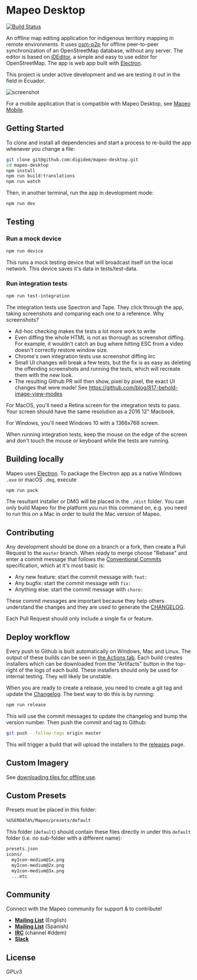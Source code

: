 # Mapeo Desktop

[![Build Status](https://github.com/digidem/mapeo-desktop/workflows/Node%20CD/badge.svg)](https://github.com/digidem/mapeo-desktop/actions)

An offline map editing application for indigenous territory mapping in remote
environments. It uses [osm-p2p](https://github.com/digidem/osm-p2p-db) for
offline peer-to-peer synchronization of an OpenStreetMap database, without any
server. The editor is based on [iDEditor](https://github.com/openstreetmap/iD/),
a simple and easy to use editor for OpenStreetMap. The app is web app built with
[Electron](http://electron.atom.io).

This project is under active development and we are testing it out in the field in Ecuador.

![screenshot](static/screenshot.png)

For a mobile application that is compatible with Mapeo Desktop, see [Mapeo Mobile](https://github.com/digidem/mapeo-mobile).

## Getting Started

To clone and install all dependencies and start a process to re-build the app whenever you change a file:

```sh
git clone git@github.com:digidem/mapeo-desktop.git
cd mapeo-desktop
npm install
npm run build:translations
npm run watch
```

Then, in another terminal, run the app in development mode:

```sh
npm run dev
```

## Testing

### Run a mock device

```sh
npm run device
```

This runs a mock testing device that will broadcast itself on the local
network. This device saves it's data in tests/test-data.

### Run integration tests

```sh
npm run test-integration
```

The integration tests use Spectron and Tape. They click through the app, taking screenshots and
comparing each one to a reference. Why screenshots?

* Ad-hoc checking makes the tests a lot more work to write
* Even diffing the whole HTML is not as thorough as screenshot diffing. For example, it wouldn't
  catch an bug where hitting ESC from a video doesn't correctly restore window size.
* Chrome's own integration tests use screenshot diffing iirc
* Small UI changes will break a few tests, but the fix is as easy as deleting the offending
  screenshots and running the tests, which will recreate them with the new look.
* The resulting Github PR will then show, pixel by pixel, the exact UI changes that were made! See
  https://github.com/blog/817-behold-image-view-modes

For MacOS, you'll need a Retina screen for the integration tests to pass. Your screen should have
the same resolution as a 2016 12" Macbook.

For Windows, you'll need Windows 10 with a 1366x768 screen.

When running integration tests, keep the mouse on the edge of the screen and don't touch the mouse
or keyboard while the tests are running.

## Building locally

Mapeo uses [Electron](http://electron.atom.io/). To package the Electron app as
a native Windows `.exe` or macOS `.dmg`, execute

```sh
npm run pack
```

The resultant installer or DMG will be placed in the `./dist` folder. You can only build Mapeo for the platform you run this command on, e.g. you need to run this on a Mac in order to build the Mac version of Mapeo.

## Contributing

Any development should be done on a branch or a fork, then create a Pull Request to the `master` branch. When ready to merge choose "Rebase" and enter a commit message that follows the [Conventional Commits](https://www.conventionalcommits.org/en/v1.0.0-beta.4/#examples) specification, which at it's most basic is:

* Any new feature: start the commit message with `feat: `
* Any bugfix: start the commit message with `fix: `
* Anything else: start the commit message with `chore: `

These commit messages are important because they help others understand the changes and they are used to generate the [CHANGELOG](CHANGELOG.md).

Each Pull Request should only include a single fix or feature.

## Deploy workflow

Every push to Github is built automatically on Windows, Mac and Linux. The output of these builds can be seen in [the Actions tab](https://github.com/digidem/mapeo-desktop/actions). Each build creates installers which can be downloaded from the "Artifacts" button in the top-right of the logs of each build. These installers should only be used for internal testing. They will likely be unstable.

When you are ready to create a release, you need to create a git tag and update the [Changelog](CHANGELOG.md). The best way to do this is by running:

```sh
npm run release
```

This will use the commit messages to update the changelog and bump the version number. Then push the commit and tag to Github:

```sh
git push --follow-tags origin master
```

This will trigger a build that will upload the installers to the [releases](https://github.com/digidem/mapeo-desktop/releases) page.

## Custom Imagery

See [downloading tiles for offline use](docs/offline_tiles.md).

## Custom Presets

Presets must be placed in this folder:

```txt
%USERDATA%/Mapeo/presets/default
```

This folder (`default`) should contain these files directly in under this
`default` folder (i.e. no sub-folder with a different name):

```txt
presets.json
icons/
  myIcon-medium@1x.png
  myIcon-medium@2x.png
  myIcon-medium@3x.png
  ...etc
```

## Community

Connect with the Mapeo community for support & to contribute!

- [**Mailing List**](https://lists.riseup.net/www/info/mapeo-en) (English)
- [**Mailing List**](https://lists.riseup.net/www/info/mapeo-es) (Spanish)
- [**IRC**](https://kiwiirc.com/nextclient/irc.freenode.net/) (channel #ddem)
- [**Slack**](http://slack.digital-democracy.org)

## License

GPLv3
